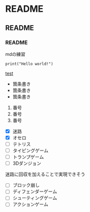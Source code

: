 # README
## README
### README

mdの練習

```
print("Hello world!")
```

[test](./first.py)

* 箇条書き
* 箇条書き
* 箇条書き

1. 番号
1. 番号
1. 番号

- [x] 迷路
- [x] オセロ
- [ ] テトリス
- [ ] タイピングゲーム
- [ ] トランプゲーム
- [ ] 3Dダンジョン

迷路に回収を加えることで実現できそう
- [ ] ブロック崩し
- [ ] ディフェンダーゲーム
- [ ] シューティングゲーム
- [ ] アクションゲーム